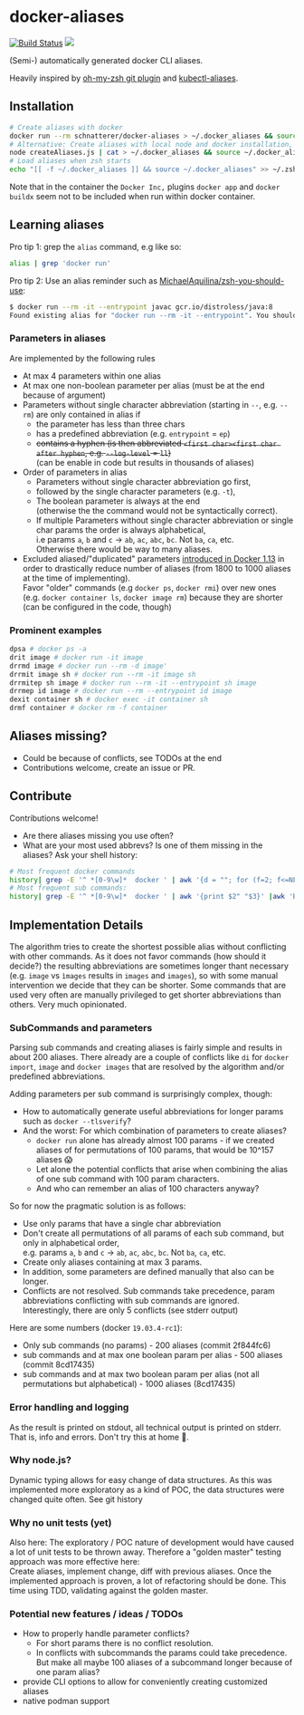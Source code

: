 # docker-aliases
[![Build Status](https://travis-ci.org/schnatterer/docker-aliases.svg?branch=master)](https://travis-ci.org/schnatterer/docker-aliases)
[![](https://images.microbadger.com/badges/image/schnatterer/docker-aliases.svg)](https://hub.docker.com/r/schnatterer/docker-aliases)

(Semi-) automatically generated docker CLI aliases.

Heavily inspired by [oh-my-zsh git plugin](https://github.com/robbyrussell/oh-my-zsh/blob/master/plugins/git/README.md) 
and [kubectl-aliases](https://github.com/ahmetb/kubectl-aliases).

## Installation

```bash
# Create aliases with docker
docker run --rm schnatterer/docker-aliases > ~/.docker_aliases && source ~/.docker_aliases
# Alternative: Create aliases with local node and docker installation, executing script from this repo
node createAliases.js | cat > ~/.docker_aliases && source ~/.docker_aliases
# Load aliases when zsh starts
echo "[[ -f ~/.docker_aliases ]] && source ~/.docker_aliases" >> ~/.zshrc
```

Note that in the container the `Docker Inc,` plugins `docker app` and `docker buildx` seem not to be included when
run within docker container. 

## Learning aliases

Pro tip 1: grep the `alias` command, e.g like so:  

```bash
alias | grep 'docker run'
```

Pro tip 2: Use an alias reminder such as [MichaelAquilina/zsh-you-should-use](https://github.com/MichaelAquilina/zsh-you-should-use):

```bash
$ docker run --rm -it --entrypoint javac gcr.io/distroless/java:8
Found existing alias for "docker run --rm -it --entrypoint". You should use: "drrmitep"
```

### Parameters in aliases

Are implemented by the following rules

* At max 4 parameters within one alias 
* At max one non-boolean parameter per alias (must be at the end because of argument)
* Parameters without single character abbreviation (starting in `--`, e.g. `--rm`) are only contained in alias if 
  * the parameter has less than three chars
  * has a predefined abbreviation (e.g. `entrypoint` = `ep`)
  * ~~contains a hyphen (is then abbreviated `<first char><first char after hyphen`, e.g. `--log-level` = `ll`)~~   
    (can be enable in code but results in thousands of aliases)
* Order of parameters in alias
  * Parameters without single character abbreviation go first,
  * followed by the single character parameters (e.g. `-t`),
  * The boolean parameter is always at the end  
    (otherwise the the command would not be syntactically correct).
  * If multiple Parameters without single character abbreviation or single char params the order is always alphabetical,  
    i.e  params `a`, `b` and `c` -> `ab`, `ac`, `abc`, `bc`. Not `ba`, `ca`, etc.  
    Otherwise there would be way to many aliases.
* Excluded aliased/"duplicated" parameters [introduced in Docker 1.13](https://www.docker.com/blog/whats-new-in-docker-1-13/) 
  in order to drastically reduce number of aliases (from 1800 to 1000 aliases at the time of implementing).  
  Favor "older" commands (e.g `docker ps`, `docker rmi`) over new ones (e.g. `docker container ls`, `docker image rm`) 
  because they are shorter (can be configured in the code, though)

### Prominent examples

```bash
dpsa # docker ps -a
drit image # docker run -it image
drrmd image # docker run --rm -d image'
drrmit image sh # docker run --rm -it image sh
drrmitep sh image # docker run --rm -it --entrypoint sh image
drrmep id image # docker run --rm --entrypoint id image
dexit container sh # docker exec -it container sh
drmf container # docker rm -f container
```

## Aliases missing?

* Could be because of conflicts, see TODOs at the end
* Contributions welcome, create an issue or PR.

## Contribute

Contributions welcome!

* Are there aliases missing you use often?
* What are your most used abbrevs? Is one of them missing in the aliases?
  Ask your shell history:

```bash
# Most frequent docker commands
history| grep -E '^ *[0-9\w]*  docker ' | awk '{d = ""; for (f=2; f<=NF; ++f) {if ($f =="|") break; printf("%s%s", d, $f); d = OFS}; printf("\n") }' |sort|uniq -c|sort -rn | grep '\-' | less
# Most frequent sub commands: 
history| grep -E '^ *[0-9\w]*  docker ' | awk '{print $2" "$3}' |awk 'BEGIN {FS="|"} {print $1}'|sort|uniq -c|sort -rn|head -30
``` 

## Implementation Details

The algorithm tries to create the shortest possible alias without conflicting with other commands. As it does not favor 
commands (how should it decide?) the resulting abbreviations are sometimes longer thant necessary (e.g. `image` vs 
`ìmages` results in `images` and `images`), so with some manual intervention we decide that they can be shorter.
Some commands that are used very often are manually privileged to get shorter abbreviations than others.
Very much opinionated.

### SubCommands and parameters

Parsing sub commands and creating aliases is fairly simple and results in about 200 aliases.
There already are a couple of conflicts like `di` for `docker` `import`, `image` and `docker images` that are resolved 
by the algorithm and/or predefined abbreviations.

Adding parameters per sub command is surprisingly complex, though:

* How to automatically generate useful abbreviations for longer params such as `docker --tlsverify`?
* And the worst: For which combination of parameters to create aliases?   
  * `docker run` alone has already almost 100 params - if we created aliases of for permutations of 100 params, that would be 10^157 aliases 😱
  * Let alone the potential conflicts that arise when combining the alias of one sub command with 100 param characters.
  * And who can remember an alias of 100 characters anyway?

So for now the pragmatic solution is as follows:
* Use only params that have a single char abbreviation
* Don't create all permutations of all params of each sub command, but only in alphabetical order,   
  e.g. params `a`, `b` and `c` -> `ab`, `ac`, `abc`, `bc`. Not `ba`, `ca`, etc.
* Create only aliases containing at max 3 params.  
* In addition, some parameters are defined manually that also can be longer.
* Conflicts are not resolved. Sub commands take precedence, param abbreviations conflicting with sub commands are ignored.  
  Interestingly, there are only 5 conflicts (see stderr output)

Here are some numbers (docker `19.03.4-rc1`):
* Only sub commands (no params) - 200 aliases (commit 2f844fc6)
* sub commands and at max one boolean param per alias - 500 aliases (commit 8cd17435)
* sub commands and at max two boolean param per alias (not all permutations but alphabetical) - 1000 aliases (8cd17435)

### Error handling and logging

As the result is printed on stdout, all technical output is printed on stderr. That is, info and errors. 
Don't try this at home 😬.

### Why node.js?

Dynamic typing allows for easy change of data structures. As this was implemented more exploratory as a kind of POC, the
data structures were changed quite often. See git history

### Why no unit tests (yet)

Also here: The exploratory / POC nature of development would have caused a lot of unit tests to be thrown away.
Therefore a "golden master" testing approach was more effective here:  
Create aliases, implement change, diff with previous aliases.
Once the implemented approach is proven, a lot of refactoring should be done. This time using TDD, validating against 
the golden master.

### Potential new features / ideas / TODOs

* How to properly handle parameter conflicts? 
  * For short params there is no conflict resolution.
  * In conflicts with subcommands the params could take precedence. But make all maybe 100 aliases of a subcommand longer 
    because of one param alias?  
* provide CLI options to allow for conveniently creating customized aliases
* native podman support

